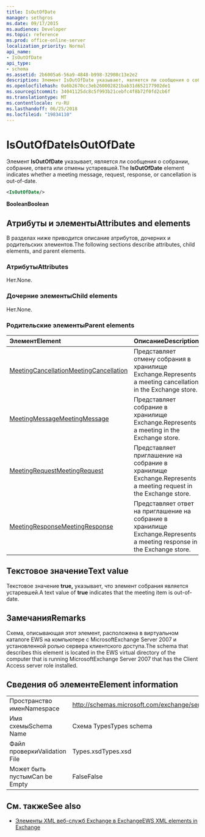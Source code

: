 ```yaml
---
title: IsOutOfDate
manager: sethgros
ms.date: 09/17/2015
ms.audience: Developer
ms.topic: reference
ms.prod: office-online-server
localization_priority: Normal
api_name:
- IsOutOfDate
api_type:
- schema
ms.assetid: 2b6005a6-56a9-4848-b998-32908c13e2e2
description: Элемент IsOutOfDate указывает, является ли сообщения о собрании, собрание, ответа или отмены устаревшей.
ms.openlocfilehash: 0a6b2670cc3eb260002821bab31d652177902de1
ms.sourcegitcommit: 34041125dc8c5f993b21cebfc4f8b72f0fd2cb6f
ms.translationtype: MT
ms.contentlocale: ru-RU
ms.lasthandoff: 06/25/2018
ms.locfileid: "19834110"
---
```

# <a name="isoutofdate"></a><span data-ttu-id="bd8dd-103">IsOutOfDate</span><span class="sxs-lookup"><span data-stu-id="bd8dd-103">IsOutOfDate</span></span>

<span data-ttu-id="bd8dd-104">Элемент **IsOutOfDate** указывает, является ли сообщения о собрании, собрание, ответа или отмены устаревшей.</span><span class="sxs-lookup"><span data-stu-id="bd8dd-104">The **IsOutOfDate** element indicates whether a meeting message, request, response, or cancellation is out-of-date.</span></span> 
  
```xml
<IsOutOfDate/>
```

 <span data-ttu-id="bd8dd-105">**Boolean**</span><span class="sxs-lookup"><span data-stu-id="bd8dd-105">**Boolean**</span></span>
## <a name="attributes-and-elements"></a><span data-ttu-id="bd8dd-106">Атрибуты и элементы</span><span class="sxs-lookup"><span data-stu-id="bd8dd-106">Attributes and elements</span></span>

<span data-ttu-id="bd8dd-107">В разделах ниже приводится описание атрибутов, дочерних и родительских элементов.</span><span class="sxs-lookup"><span data-stu-id="bd8dd-107">The following sections describe attributes, child elements, and parent elements.</span></span>
  
### <a name="attributes"></a><span data-ttu-id="bd8dd-108">Атрибуты</span><span class="sxs-lookup"><span data-stu-id="bd8dd-108">Attributes</span></span>

<span data-ttu-id="bd8dd-109">Нет.</span><span class="sxs-lookup"><span data-stu-id="bd8dd-109">None.</span></span>
  
### <a name="child-elements"></a><span data-ttu-id="bd8dd-110">Дочерние элементы</span><span class="sxs-lookup"><span data-stu-id="bd8dd-110">Child elements</span></span>

<span data-ttu-id="bd8dd-111">Нет.</span><span class="sxs-lookup"><span data-stu-id="bd8dd-111">None.</span></span>
  
### <a name="parent-elements"></a><span data-ttu-id="bd8dd-112">Родительские элементы</span><span class="sxs-lookup"><span data-stu-id="bd8dd-112">Parent elements</span></span>

|<span data-ttu-id="bd8dd-113">**Элемент**</span><span class="sxs-lookup"><span data-stu-id="bd8dd-113">**Element**</span></span>|<span data-ttu-id="bd8dd-114">**Описание**</span><span class="sxs-lookup"><span data-stu-id="bd8dd-114">**Description**</span></span>|
|:-----|:-----|
|[<span data-ttu-id="bd8dd-115">MeetingCancellation</span><span class="sxs-lookup"><span data-stu-id="bd8dd-115">MeetingCancellation</span></span>](meetingcancellation.md) <br/> |<span data-ttu-id="bd8dd-116">Представляет отмену собрания в хранилище Exchange.</span><span class="sxs-lookup"><span data-stu-id="bd8dd-116">Represents a meeting cancellation in the Exchange store.</span></span>  <br/> |
|[<span data-ttu-id="bd8dd-117">MeetingMessage</span><span class="sxs-lookup"><span data-stu-id="bd8dd-117">MeetingMessage</span></span>](meetingmessage.md) <br/> |<span data-ttu-id="bd8dd-118">Представляет собрание в хранилище Exchange.</span><span class="sxs-lookup"><span data-stu-id="bd8dd-118">Represents a meeting in the Exchange store.</span></span>  <br/> |
|[<span data-ttu-id="bd8dd-119">MeetingRequest</span><span class="sxs-lookup"><span data-stu-id="bd8dd-119">MeetingRequest</span></span>](meetingrequest.md) <br/> |<span data-ttu-id="bd8dd-120">Представляет приглашение на собрание в хранилище Exchange.</span><span class="sxs-lookup"><span data-stu-id="bd8dd-120">Represents a meeting request in the Exchange store.</span></span>  <br/> |
|[<span data-ttu-id="bd8dd-121">MeetingResponse</span><span class="sxs-lookup"><span data-stu-id="bd8dd-121">MeetingResponse</span></span>](meetingresponse.md) <br/> |<span data-ttu-id="bd8dd-122">Представляет ответ на приглашение на собрание в хранилище Exchange.</span><span class="sxs-lookup"><span data-stu-id="bd8dd-122">Represents a meeting response in the Exchange store.</span></span>  <br/> |
   
## <a name="text-value"></a><span data-ttu-id="bd8dd-123">Текстовое значение</span><span class="sxs-lookup"><span data-stu-id="bd8dd-123">Text value</span></span>

<span data-ttu-id="bd8dd-124">Текстовое значение **true,** указывает, что элемент собрания является устаревшей.</span><span class="sxs-lookup"><span data-stu-id="bd8dd-124">A text value of **true** indicates that the meeting item is out-of-date.</span></span> 
  
## <a name="remarks"></a><span data-ttu-id="bd8dd-125">Замечания</span><span class="sxs-lookup"><span data-stu-id="bd8dd-125">Remarks</span></span>

<span data-ttu-id="bd8dd-126">Схема, описывающая этот элемент, расположена в виртуальном каталоге EWS на компьютере с MicrosoftExchange Server 2007 и установленной ролью сервера клиентского доступа.</span><span class="sxs-lookup"><span data-stu-id="bd8dd-126">The schema that describes this element is located in the EWS virtual directory of the computer that is running MicrosoftExchange Server 2007 that has the Client Access server role installed.</span></span>
  
## <a name="element-information"></a><span data-ttu-id="bd8dd-127">Сведения об элементе</span><span class="sxs-lookup"><span data-stu-id="bd8dd-127">Element information</span></span>

|||
|:-----|:-----|
|<span data-ttu-id="bd8dd-128">Пространство имен</span><span class="sxs-lookup"><span data-stu-id="bd8dd-128">Namespace</span></span>  <br/> |http://schemas.microsoft.com/exchange/services/2006/types  <br/> |
|<span data-ttu-id="bd8dd-129">Имя схемы</span><span class="sxs-lookup"><span data-stu-id="bd8dd-129">Schema Name</span></span>  <br/> |<span data-ttu-id="bd8dd-130">Схема Types</span><span class="sxs-lookup"><span data-stu-id="bd8dd-130">Types schema</span></span>  <br/> |
|<span data-ttu-id="bd8dd-131">Файл проверки</span><span class="sxs-lookup"><span data-stu-id="bd8dd-131">Validation File</span></span>  <br/> |<span data-ttu-id="bd8dd-132">Types.xsd</span><span class="sxs-lookup"><span data-stu-id="bd8dd-132">Types.xsd</span></span>  <br/> |
|<span data-ttu-id="bd8dd-133">Может быть пустым</span><span class="sxs-lookup"><span data-stu-id="bd8dd-133">Can be Empty</span></span>  <br/> |<span data-ttu-id="bd8dd-134">False</span><span class="sxs-lookup"><span data-stu-id="bd8dd-134">False</span></span>  <br/> |
   
## <a name="see-also"></a><span data-ttu-id="bd8dd-135">См. также</span><span class="sxs-lookup"><span data-stu-id="bd8dd-135">See also</span></span>



- [<span data-ttu-id="bd8dd-136">Элементы XML веб-служб Exchange в Exchange</span><span class="sxs-lookup"><span data-stu-id="bd8dd-136">EWS XML elements in Exchange</span></span>](ews-xml-elements-in-exchange.md)

